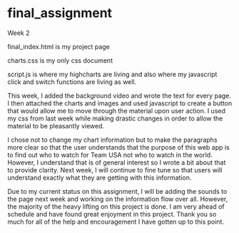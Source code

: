 # final_assignment
Week 2

final_index.html is my project page

charts.css is my only css document 

script.js is where my highcharts are living and also where my javascript click and switch functions are living as well.

This week, I added the background video and wrote the text for every page. 
I then attached the charts and images and used javascript to create a button that would allow me to move through the material upon user action. I used my css from last week while making drastic changes in order to allow the material to be pleasantly viewed. 

I chose not to change my chart information but to make the paragraphs more clear so that the user understands that the purpose of this web app is to find out who to watch for Team USA not who to watch in the world. However, I understand that is of general interest so I wrote a bit about that to provide clarity. Next week, I will continue to fine tune so that users will understand exactly what they are getting with this information.

Due to my current status on this assignment, I will be adding the sounds to the page next week and working on the information flow over all. However, the majority of the heavy lifting on this project is done. I am very ahead of schedule and have found great enjoyment in this project. Thank you so much for all of the help and encouragement I have gotten up to this point.
